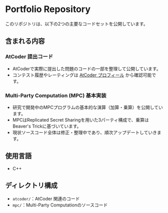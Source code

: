 # Portfolio Repository

このリポジトリは、以下の2つの主要なコードセットを公開しています。

## 含まれる内容

### AtCoder 提出コード

- AtCoderで実際に提出した問題のコードの一部を整理して公開しています。
- コンテスト履歴やレーティングは [AtCoder プロフィール](https://atcoder.jp/users/mizuno_masaki) から確認可能です。

### Multi-Party Computation (MPC) 基本実装

- 研究で開発中のMPCプログラムの基本的な演算（加算・乗算）を公開しています。
- MPCはReplicated Secret Sharingを用いた3パーティ構成で、乗算はBeaver's Trickに基づいています。
- 現状ソースコード全体は修正・整理中であり、順次アップデートしていきます。

## 使用言語
- C++

## ディレクトリ構成
- `atcoder/`：AtCoder 関連のコード
- `mpc/`：Multi-Party Computationのソースコード
